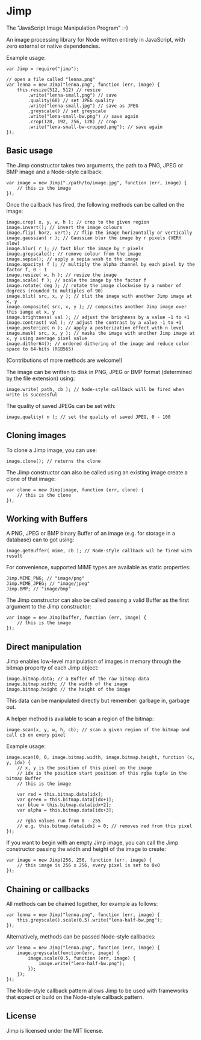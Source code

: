 # Jimp #

The "JavaScript Image Manipulation Program" :-)

An image processing library for Node written entirely in JavaScript, with zero external or native dependencies.

Example usage:

    var Jimp = require("jimp");

    // open a file called "lenna.png"
    var lenna = new Jimp("lenna.png", function (err, image) {
        this.resize(512, 512) // resize
            .write("lenna-small.png") // save
            .quality(60) // set JPEG quality
            .write("lenna-small.jpg") // save as JPEG
            .greyscale() // set greyscale
            .write("lena-small-bw.png") // save again
            .crop(128, 192, 256, 128) // crop
            .write("lena-small-bw-cropped.png"); // save again
    });

## Basic usage ##

The Jimp constructor takes two arguments, the path to a PNG, JPEG or BMP image and a Node-style callback:

    var image = new Jimp("./path/to/image.jpg", function (err, image) {
        // this is the image
    });

Once the callback has fired, the following methods can be called on the image:

    image.crop( x, y, w, h ); // crop to the given region
    image.invert(); // invert the image colours
    image.flip( horz, vert); // flip the image horizontally or vertically
    image.gaussian( r ); // Gaussian blur the image by r pixels (VERY slow)
    image.blur( r ); // fast blur the image by r pixels
    image.greyscale(); // remove colour from the image
    image.sepia(); // apply a sepia wash to the image
    image.opacity( f ); // multiply the alpha channel by each pixel by the factor f, 0 - 1
    image.resize( w, h ); // resize the image
    image.scale( f ); // scale the image by the factor f
    image.rotate( deg ); // rotate the image clockwise by a number of degrees (rounded to multiples of 90)
    image.blit( src, x, y ); // blit the image with another Jimp image at x, y
    image.composite( src, x, y ); // composites another Jimp image over this iamge at x, y
    image.brightness( val ); // adjust the brighness by a value -1 to +1
    image.contrast( val ); // adjust the contrast by a value -1 to +1
    image.posterize( n ); // apply a posterization effect with n level
    image.mask( src, x, y ); // masks the image with another Jimp image at x, y using average pixel value
    image.dither64(); // ordered dithering of the image and reduce color space to 64-bits (RGB565)

(Contributions of more methods are welcome!)

The image can be written to disk in PNG, JPEG or BMP format (determined by the file extension) using:

    image.write( path, cb ); // Node-style callback will be fired when write is successful

The quality of saved JPEGs can be set with:

    image.quality( n ); // set the quality of saved JPEG, 0 - 100

## Cloning images ##

To clone a Jimp image, you can use:

    image.clone(); // returns the clone

The Jimp constructor can also be called using an existing image create a clone of that image:

    var clone = new Jimp(image, function (err, clone) {
        // this is the clone
    });

## Working with Buffers ##

A PNG, JPEG or BMP binary Buffer of an image (e.g. for storage in a database) can to got using:

    image.getBuffer( mime, cb ); // Node-style callback wil be fired with result

For convenience, supported MIME types are available as static properties:

    Jimp.MIME_PNG; // "image/png"
    Jimp.MIME_JPEG; // "image/jpeg"
    Jimp.BMP; // "image/bmp"

The Jimp constructor can also be called passing a valid Buffer as the first argument to the Jimp constructor:

    var image = new Jimp(buffer, function (err, image) {
        // this is the image
    });

## Direct manipulation ##

Jimp enables low-level manipulation of images in memory through the bitmap property of each Jimp object:

    image.bitmap.data; // a Buffer of the raw bitmap data
    image.bitmap.width; // the width of the image
    image.bitmap.height // the height of the image

This data can be manipulated directly but remember: garbage in, garbage out.

A helper method is available to scan a region of the bitmap:

    image.scan(x, y, w, h, cb); // scan a given region of the bitmap and call cb on every pixel
    
Example usage:

    image.scan(0, 0, image.bitmap.width, image.bitmap.height, function (x, y, idx) {
        // x, y is the position of this pixel on the image
        // idx is the position start position of this rgba tuple in the bitmap Buffer
        // this is the image
        
        var red = this.bitmap.data[idx];
        var green = this.bitmap.data[idx+1];
        var blue = this.bitmap.data[idx+2];
        var alpha = this.bitmap.data[idx+3];
        
        // rgba values run from 0 - 255
        // e.g. this.bitmap.data[idx] = 0; // removes red from this pixel
    });

If you want to begin with an empty Jimp image, you can call the Jimp constructor passing the width and height of the image to create:

    var image = new Jimp(256, 256, function (err, image) {
        // this image is 256 x 256, every pixel is set to 0x0
    });

## Chaining or callbacks ##

All methods can be chained together, for example as follows:

    var lenna = new Jimp("lenna.png", function (err, image) {
        this.greyscale().scale(0.5).write("lena-half-bw.png");
    });

Alternatively, methods can be passed Node-style callbacks:

    var lenna = new Jimp("lenna.png", function (err, image) {
        image.greyscale(function(err, image) {
            image.scale(0.5, function (err, image) {
                image.write("lena-half-bw.png");
            });
        });
    });

The Node-style callback pattern allows Jimp to be used with frameworks that expect or build on the Node-style callback pattern.

## License ##

Jimp is licensed under the MIT license.
